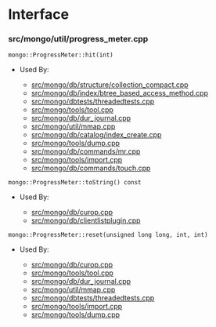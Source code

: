 
# Interface

### src/mongo/util/progress\_meter.cpp

<div></div>

    mongo::ProgressMeter::hit(int)

- Used By:

    - [src/mongo/db/structure/collection\_compact.cpp](../storage\_layer\_structure)
    - [src/mongo/db/index/btree\_based\_access\_method.cpp](../indexing)
    - [src/mongo/dbtests/threadedtests.cpp](../unit\_tests)
    - [src/mongo/tools/tool.cpp](../tools)
    - [src/mongo/db/dur\_journal.cpp](../journaling)
    - [src/mongo/util/mmap.cpp](../mmap)
    - [src/mongo/db/catalog/index\_create.cpp](../storage\_layer\_structure)
    - [src/mongo/tools/dump.cpp](../tools)
    - [src/mongo/db/commands/mr.cpp](../database\_commands)
    - [src/mongo/tools/import.cpp](../tools)
    - [src/mongo/db/commands/touch.cpp](../database\_commands)

<div></div>

    mongo::ProgressMeter::toString() const

- Used By:

    - [src/mongo/db/curop.cpp](../client\_and\_operation\_tracking)
    - [src/mongo/db/clientlistplugin.cpp](../web\_server)

<div></div>

    mongo::ProgressMeter::reset(unsigned long long, int, int)

- Used By:

    - [src/mongo/db/curop.cpp](../client\_and\_operation\_tracking)
    - [src/mongo/tools/tool.cpp](../tools)
    - [src/mongo/db/dur\_journal.cpp](../journaling)
    - [src/mongo/util/mmap.cpp](../mmap)
    - [src/mongo/dbtests/threadedtests.cpp](../unit\_tests)
    - [src/mongo/tools/import.cpp](../tools)
    - [src/mongo/tools/dump.cpp](../tools)
